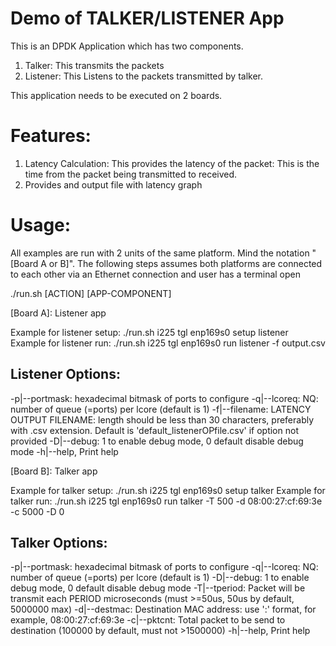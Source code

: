 Demo of TALKER/LISTENER App
==============================
This is an DPDK Application which has two components.
1. Talker: This transmits the packets
2. Listener: This Listens to the packets transmitted by talker.

This application needs to be executed on 2 boards.

Features:
=========
1. Latency Calculation: This provides the latency of the packet: This is the time from the packet being transmitted to received.
2. Provides and output file with latency graph

Usage:
======
All examples are run with 2 units of the same platform. Mind the notation
"[Board A or B]". The following steps assumes both platforms are connected
to each other via an Ethernet connection and user has a terminal open

./run.sh <PLAT> <BOARD> <IFACE> [ACTION] [APP-COMPONENT] <Options>

[Board A]: Listener app

Example for listener setup: ./run.sh i225 tgl enp169s0 setup listener
Example for listener run: ./run.sh i225 tgl enp169s0 run listener -f output.csv


Listener Options:
-----------------
-p|--portmask: hexadecimal bitmask of ports to configure
-q|--lcoreq: NQ: number of queue (=ports) per lcore (default is 1)
-f|--filename: LATENCY OUTPUT FILENAME: length should be less than 30 characters, preferably with .csv extension. Default is 'default_listenerOPfile.csv' if option not provided
-D|--debug: 1 to enable debug mode, 0 default disable debug mode
-h|--help, Print help

[Board B]: Talker app

Example for talker setup: ./run.sh i225 tgl enp169s0 setup talker
Example for talker run: ./run.sh i225 tgl enp169s0 run talker -T 500 -d 08:00:27:cf:69:3e -c 5000 -D 0

Talker Options:
---------------
-p|--portmask: hexadecimal bitmask of ports to configure
-q|--lcoreq: NQ: number of queue (=ports) per lcore (default is 1)
-D|--debug: 1 to enable debug mode, 0 default disable debug mode
-T|--tperiod: Packet will be transmit each PERIOD microseconds (must >=50us, 50us by default, 5000000 max)
-d|--destmac: Destination MAC address: use ':' format, for example, 08:00:27:cf:69:3e
-c|--pktcnt: Total packet to be send to destination (100000 by default, must not >1500000)
-h|--help, Print help
